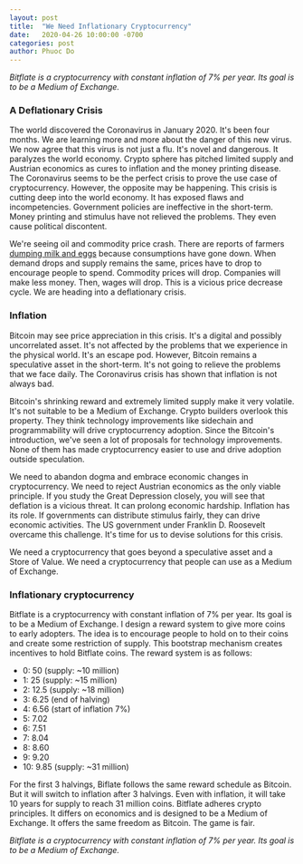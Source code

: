 ```yaml
---
layout: post
title:  "We Need Inflationary Cryptocurrency"
date:   2020-04-26 10:00:00 -0700
categories: post
author: Phuoc Do
---
```


*Bitflate is a cryptocurrency with constant inflation of 7% per year. Its goal is to be a Medium of Exchange.*

### A Deflationary Crisis

The world discovered the Coronavirus in January 2020. It's been four months. We are learning more and more about the danger of this new virus. We now agree that this virus is not just a flu. It's novel and dangerous. It paralyzes the world economy. Crypto sphere has pitched limited supply and Austrian economics as cures to inflation and the money printing disease. The Coronavirus seems to be the perfect crisis to prove the use case of cryptocurrency. However, the opposite may be happening. This crisis is cutting deep into the world economy. It has exposed flaws and incompetencies. Government policies are ineffective in the short-term. Money printing and stimulus have not relieved the problems. They even cause political discontent.

We're seeing oil and commodity price crash. There are reports of farmers [dumping milk and eggs](https://www.wsj.com/articles/farmers-deal-with-glut-of-food-as-coronavirus-closes-restaurants-11586439722) because consumptions have gone down. When demand drops and supply remains the same, prices have to drop to encourage people to spend. Commodity prices will drop. Companies will make less money. Then, wages will drop. This is a vicious price decrease cycle. We are heading into a deflationary crisis.

### Inflation

Bitcoin may see price appreciation in this crisis. It's a digital and possibly uncorrelated asset. It's not affected by the problems that we experience in the physical world. It's an escape pod. However, Bitcoin remains a speculative asset in the short-term. It's not going to relieve the problems that we face daily. The Coronavirus crisis has shown that inflation is not always bad.

Bitcoin's shrinking reward and extremely limited supply make it very volatile. It's not suitable to be a Medium of Exchange. Crypto builders overlook this property. They think technology improvements like sidechain and programmability will drive cryptocurrency adoption. Since the Bitcoin's introduction, we've seen a lot of proposals for technology improvements. None of them has made cryptocurrency easier to use and drive adoption outside speculation.

We need to abandon dogma and embrace economic changes in cryptocurrency. We need to reject Austrian economics as the only viable principle. If you study the Great Depression closely, you will see that deflation is a vicious threat. It can prolong economic hardship. Inflation has its role. If governments can distribute stimulus fairly, they can drive economic activities. The US government under Franklin D. Roosevelt overcame this challenge. It's time for us to devise solutions for this crisis.

We need a cryptocurrency that goes beyond a speculative asset and a Store of Value. We need a cryptocurrency that people can use as a Medium of Exchange.

### Inflationary cryptocurrency

Bitflate is a cryptocurrency with constant inflation of 7% per year. Its goal is to be a Medium of Exchange. I design a reward system to give more coins to early adopters. The idea is to encourage people to hold on to their coins and create some restriction of supply. This bootstrap mechanism creates incentives to hold Bitflate coins. The reward system is as follows:

- 0: 50 (supply: ~10 million)
- 1: 25 (supply: ~15 million)
- 2: 12.5 (supply: ~18 million)
- 3: 6.25 (end of halving)
- 4: 6.56 (start of inflation 7%)
- 5: 7.02
- 6: 7.51
- 7: 8.04
- 8: 8.60
- 9: 9.20
- 10: 9.85 (supply: ~31 million)

For the first 3 halvings, Biflate follows the same reward schedule as Bitcoin. But it will switch to inflation after 3 halvings. Even with inflation, it will take 10 years for supply to reach 31 million coins. Bitflate adheres crypto principles. It differs on economics and is designed to be a Medium of Exchange. It offers the same freedom as Bitcoin. The game is fair.

*Bitflate is a cryptocurrency with constant inflation of 7% per year. Its goal is to be a Medium of Exchange.*